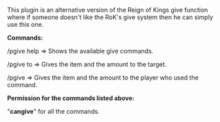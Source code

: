This plugin is an alternative version of the Reign of Kings give function where if someone doesn't like the RoK's give system then he can simply use this one.

**Commands:**

/pgive help => Shows the available give commands.

/pgive to <PlayerName> <ItemName> <ItemStack> => Gives the item and the amount to the target.

/pgive <ItemName> <ItemStack> => Gives the item and the amount to the player who used the command.

**Permission for the commands listed above:**

"**cangive**" for all the commands.